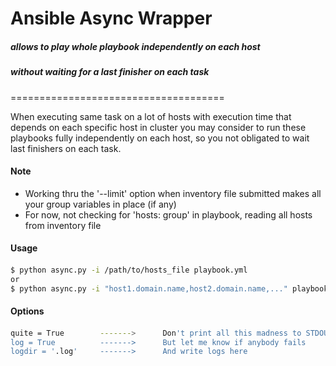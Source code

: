 
Ansible Async Wrapper
=====================================

##### allows to play whole playbook independently on each host
##### without waiting for a last finisher on each task
=====================================

When executing same task on a lot of hosts with execution time that depends on each specific host in cluster you may consider to run these playbooks fully independently on each host, so you not obligated to wait last finishers on each task.
#### Note
* Working thru the '--limit' option when inventory file submitted makes all your group variables in place (if any)
* For now, not checking for 'hosts: group' in playbook, reading all hosts from inventory file

#### Usage
####
```sh
$ python async.py -i /path/to/hosts_file playbook.yml
or
$ python async.py -i "host1.domain.name,host2.domain.name,..." playbook.yml
```
#### Options
####
```sh
quite = True        ------->      Don't print all this madness to STDOUT
log = True          ------->      But let me know if anybody fails
logdir = '.log'     ------->      And write logs here
```
